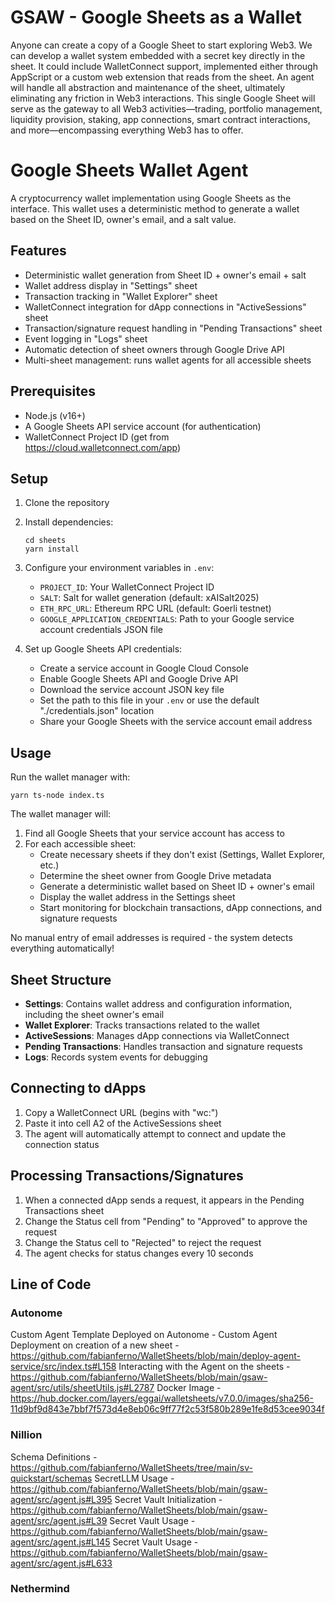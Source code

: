 # GSAW - Google Sheets as a Wallet

Anyone can create a copy of a Google Sheet to start exploring Web3. We can develop a wallet system embedded with a secret key directly in the sheet. It could include WalletConnect support, implemented either through AppScript or a custom web extension that reads from the sheet. An agent will handle all abstraction and maintenance of the sheet, ultimately eliminating any friction in Web3 interactions. This single Google Sheet will serve as the gateway to all Web3 activities—trading, portfolio management, liquidity provision, staking, app connections, smart contract interactions, and more—encompassing everything Web3 has to offer.

# Google Sheets Wallet Agent

A cryptocurrency wallet implementation using Google Sheets as the interface. This wallet uses a deterministic method to generate a wallet based on the Sheet ID, owner's email, and a salt value.

## Features

- Deterministic wallet generation from Sheet ID + owner's email + salt
- Wallet address display in "Settings" sheet
- Transaction tracking in "Wallet Explorer" sheet
- WalletConnect integration for dApp connections in "ActiveSessions" sheet
- Transaction/signature request handling in "Pending Transactions" sheet
- Event logging in "Logs" sheet
- Automatic detection of sheet owners through Google Drive API
- Multi-sheet management: runs wallet agents for all accessible sheets

## Prerequisites

- Node.js (v16+)
- A Google Sheets API service account (for authentication)
- WalletConnect Project ID (get from https://cloud.walletconnect.com/app)

## Setup

1. Clone the repository
2. Install dependencies:
   ```
   cd sheets
   yarn install
   ```
3. Configure your environment variables in `.env`:
   - `PROJECT_ID`: Your WalletConnect Project ID
   - `SALT`: Salt for wallet generation (default: xAISalt2025)
   - `ETH_RPC_URL`: Ethereum RPC URL (default: Goerli testnet)
   - `GOOGLE_APPLICATION_CREDENTIALS`: Path to your Google service account credentials JSON file

4. Set up Google Sheets API credentials:
   - Create a service account in Google Cloud Console
   - Enable Google Sheets API and Google Drive API
   - Download the service account JSON key file
   - Set the path to this file in your `.env` or use the default "./credentials.json" location
   - Share your Google Sheets with the service account email address

## Usage

Run the wallet manager with:

```
yarn ts-node index.ts
```

The wallet manager will:
1. Find all Google Sheets that your service account has access to
2. For each accessible sheet:
   - Create necessary sheets if they don't exist (Settings, Wallet Explorer, etc.)
   - Determine the sheet owner from Google Drive metadata
   - Generate a deterministic wallet based on Sheet ID + owner's email
   - Display the wallet address in the Settings sheet
   - Start monitoring for blockchain transactions, dApp connections, and signature requests

No manual entry of email addresses is required - the system detects everything automatically!

## Sheet Structure

- **Settings**: Contains wallet address and configuration information, including the sheet owner's email
- **Wallet Explorer**: Tracks transactions related to the wallet
- **ActiveSessions**: Manages dApp connections via WalletConnect
- **Pending Transactions**: Handles transaction and signature requests
- **Logs**: Records system events for debugging

## Connecting to dApps

1. Copy a WalletConnect URL (begins with "wc:")
2. Paste it into cell A2 of the ActiveSessions sheet
3. The agent will automatically attempt to connect and update the connection status

## Processing Transactions/Signatures

1. When a connected dApp sends a request, it appears in the Pending Transactions sheet
2. Change the Status cell from "Pending" to "Approved" to approve the request
3. Change the Status cell to "Rejected" to reject the request
4. The agent checks for status changes every 10 seconds

## Line of Code

### Autonome

Custom Agent Template Deployed on Autonome - 
Custom Agent Deployment on creation of a new sheet - https://github.com/fabianferno/WalletSheets/blob/main/deploy-agent-service/src/index.ts#L158
Interacting with the Agent on the sheets - https://github.com/fabianferno/WalletSheets/blob/main/gsaw-agent/src/utils/sheetUtils.js#L2787
Docker Image - https://hub.docker.com/layers/eggai/walletsheets/v7.0.0/images/sha256-11d9bf9d843e7bbf7f573d4e8eb06c9ff77f2c53f580b289e1fe8d53cee9034f

### Nillion

Schema Definitions - https://github.com/fabianferno/WalletSheets/tree/main/sv-quickstart/schemas
SecretLLM Usage - https://github.com/fabianferno/WalletSheets/blob/main/gsaw-agent/src/agent.js#L395
Secret Vault Initialization - https://github.com/fabianferno/WalletSheets/blob/main/gsaw-agent/src/agent.js#L39
Secret Vault Usage - https://github.com/fabianferno/WalletSheets/blob/main/gsaw-agent/src/agent.js#L145
Secret Vault Usage - https://github.com/fabianferno/WalletSheets/blob/main/gsaw-agent/src/agent.js#L633


### Nethermind



